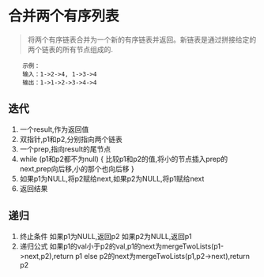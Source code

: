 # 合并两个有序列表

>将两个有序链表合并为一个新的有序链表并返回。新链表是通过拼接给定的两个链表的所有节点组成的. 

        示例：
        输入：1->2->4, 1->3->4
        输出：1->1->2->3->4->4

## 迭代
1. 一个result,作为返回值
2. 双指针,p1和p2,分别指向两个链表
3. 一个prep,指向result的尾节点
4. while (p1和p2都不为null)
    {
        比较p1和p2的值,将小的节点插入prep的next,prep向后移,小的那个也向后移
    }
5. 如果p1为NULL,将p2赋给next,如果p2为NULL,将p1赋给next
6. 返回结果

## 递归
1. 终止条件
    如果p1为NULL,返回p2
    如果p2为NULL,返回p1
2. 递归公式
    如果p1的val小于p2的val,p1的next为mergeTwoLists(p1->next,p2),return p1
    else p2的next为mergeTwoLists(p1,p2->next),return p2